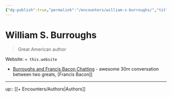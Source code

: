 ```yaml
---
{"dg-publish":true,"permalink":"/encounters/william-s-burroughs/","title":"William S. Burroughs","tags":["👽","person","person/famous","person/author"]}
---
```



# William S. Burroughs

> Great American author

Website: `= this.website`

- [Burroughs and Francis Bacon Chatting](https://youtu.be/S0W_baB-JC0?si=bSzH1k6xRrjN8cNi) - awesome 30m conversation between two greats, [Francis Bacon]]

---
up:: [[+ Encounters/Authors\|Authors]]